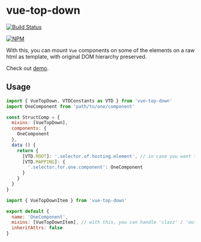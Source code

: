 # vue-top-down

[![Build Status](https://travis-ci.org/MoYummy/vue-top-down.svg?branch=master)](https://travis-ci.org/MoYummy/vue-top-down)

[![NPM](https://nodei.co/npm/vue-top-down.png)](https://www.npmjs.com/package/vue-top-down)

With this, you can mount `Vue` components on some of the elements on a raw html as template, with original DOM hierarchy preserved.

Check out [demo](https://moyummy.github.io/vue-top-down/example/).

## Usage

~~~javascript
import { VueTopDown, VTDConstants as VTD } from 'vue-top-down'
import OneComponent from 'path/to/one/component'

const StructComp = {
  mixins: [VueTopDown],
  components: {
    OneComponent
  },
  data () {
    return {
      [VTD.ROOT]: '.selector.of.hosting.element', // in case you want to skip some dom node levels
      [VTD.MAPPING]: {
        '.selector.for.one.component': OneComponent
      }
    }
  }
}
~~~

~~~javascript
import { VueTopDownItem } from 'vue-top-down'

export default {
  name: 'OneComponent',
  mixins: [VueTopDownItem], // with this, you can handle 'clazz' / 'outerHTML'
  inheritAttrs: false
}
~~~

